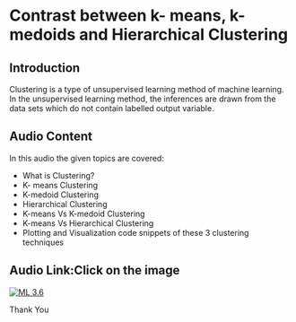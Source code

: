 # **Contrast between k- means, k- medoids and Hierarchical Clustering**

## **Introduction**
Clustering is a type of unsupervised learning method of machine learning. In the unsupervised learning method, the inferences are drawn from the data sets which do not contain labelled output variable. 

## **Audio Content**

In this audio the given topics are covered:
* What is Clustering?
* K- means Clustering
* K-medoid Clustering
* Hierarchical Clustering
* K-means Vs K-medoid Clustering
* K-means Vs Hierarchical Clustering
* Plotting and Visualization code snippets of these 3 clustering techniques

## **Audio Link:Click on the image**

[![ML 3.6](https://github.com/tavneetgill/winter-of-contributing/blob/Machine_Learning/Machine_Learning/Unsupervised_Machine_Learning/Assets/Clustering_types.png)](https://drive.google.com/file/d/1RXHSrt8Wlr9KmMz-q38IYkYHHuxbu1Ni/view?usp=sharing)

Thank You
